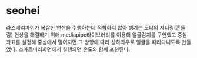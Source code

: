 # seohei
라즈베리파이가 복잡한 연산을 수행하는데 적합하지 않아 생기는 모터의 지터링(흔들림) 현상을 해결하기 위해 mediapipe라이브러리를 이용해 얼굴감지를 구현했고 중심좌표를 설정해 중심에서 멀어지면 그 방향에 따라 상하좌우로 얼굴을 따라다니도록 만들었다. 스마트미러화면에서 실행되면 온도와 함께 포현된다.
